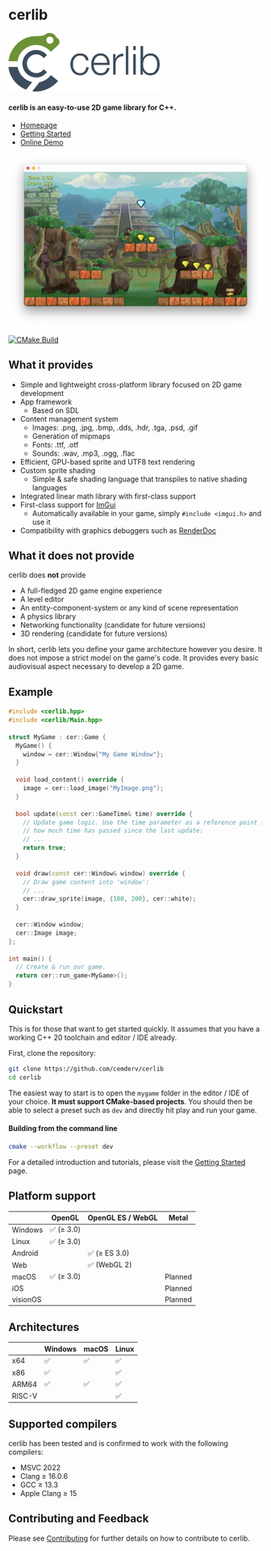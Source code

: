 # cerlib

<img src="https://github.com/cemderv/cerlib/blob/main/misc/cerlib-logo-startpage.png?raw=true" width="300">

#### cerlib is an easy-to-use 2D game library for C++.

- [Homepage](https://cerlib.org)
- [Getting Started](https://cerlib.org/getting-started)
- [Online Demo](https://cerlib.org/demo)

<img src="https://github.com/cemderv/cerlib/blob/main/misc/cerlib-cover.webp?raw=true" width="600">

[![CMake Build](https://github.com/cemderv/cerlib/actions/workflows/cmake-multi-platform.yml/badge.svg)](https://github.com/cemderv/cerlib/actions/workflows/cmake-multi-platform.yml)

## What it provides

- Simple and lightweight cross-platform library focused on 2D game development
- App framework
  - Based on SDL
- Content management system
    - Images: .png, .jpg, .bmp, .dds, .hdr, .tga, .psd, .gif
    - Generation of mipmaps
    - Fonts: .ttf, .otf
    - Sounds: .wav, .mp3, .ogg, .flac
- Efficient, GPU-based sprite and UTF8 text rendering
- Custom sprite shading
    - Simple & safe shading language that transpiles to native shading languages
- Integrated linear math library with first-class support
- First-class support for [ImGui](https://github.com/ocornut/imgui)
    - Automatically available in your game, simply `#include <imgui.h>` and use it
- Compatibility with graphics debuggers such as [RenderDoc](https://renderdoc.org)

## What it does not provide

cerlib does **not** provide

- A full-fledged 2D game engine experience
- A level editor
- An entity-component-system or any kind of scene representation
- A physics library
- Networking functionality (candidate for future versions)
- 3D rendering (candidate for future versions)

In short, cerlib lets you define your game architecture however you desire.
It does not impose a strict model on the game's code.
It provides every basic audiovisual aspect necessary to develop a 2D game.

## Example

```cpp
#include <cerlib.hpp>
#include <cerlib/Main.hpp>

struct MyGame : cer::Game {
  MyGame() {
    window = cer::Window{"My Game Window"};
  }

  void load_content() override {
    image = cer::load_image("MyImage.png");
  }

  bool update(const cer::GameTime& time) override {
    // Update game logic. Use the time parameter as a reference point for
    // how much time has passed since the last update:
    // ...
    return true;
  }

  void draw(const cer::Window& window) override {
    // Draw game content into 'window':
    // ...
    cer::draw_sprite(image, {100, 200}, cer::white);
  }

  cer::Window window;
  cer::Image image;
};

int main() {
  // Create & run our game.
  return cer::run_game<MyGame>();
}
```

## Quickstart

This is for those that want to get started quickly.
It assumes that you have a working C++ 20 toolchain and editor / IDE already.

First, clone the repository:

```bash
git clone https://github.com/cemderv/cerlib
cd cerlib
```

The easiest way to start is to open the `mygame` folder in the editor / IDE of your choice. **It must support CMake-based projects**. You should then be able to select a preset such as `dev` and directly hit play and run your game.

#### Building from the command line

```bash
cmake --workflow --preset dev
```

For a detailed introduction and tutorials, please visit the [Getting Started](https://cerlib.org/getting-started) page.

## Platform support

|          | OpenGL    | OpenGL ES / WebGL | Metal   |
|----------|-----------|-------------------|---------|
| Windows  | ✅ (≥ 3.0) |                   |         |
| Linux    | ✅ (≥ 3.0) |                   |         |
| Android  |           | ✅ (≥ ES 3.0)      |         |
| Web      |           | ✅ (WebGL 2)       |         |
| macOS    | ✅ (≥ 3.0) |                   | Planned |
| iOS      |           |                   | Planned |
| visionOS |           |                   | Planned |

## Architectures

|        | Windows | macOS | Linux |
|--------|---------|-------|-------|
| x64    | ✅       | ✅     | ✅     |
| x86    | ✅       |       | ✅     |
| ARM64  | ✅       | ✅     | ✅     | 
| RISC-V |         |       | ✅     |

## Supported compilers

cerlib has been tested and is confirmed to work with the following compilers:

- MSVC 2022
- Clang ≥ 16.0.6
- GCC ≥ 13.3
- Apple Clang ≥ 15

## Contributing and Feedback

Please see [Contributing](CONTRIBUTING.md) for further details on how to contribute to cerlib.
